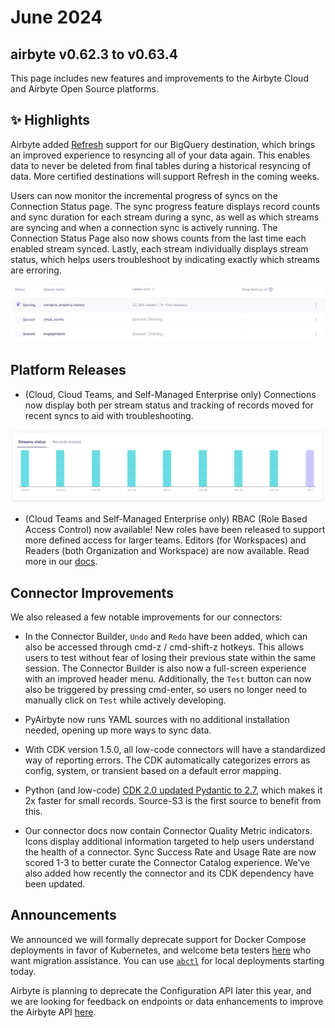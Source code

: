 # June 2024

## airbyte v0.62.3 to v0.63.4

This page includes new features and improvements to the Airbyte Cloud and Airbyte Open Source platforms.

## ✨ Highlights

Airbyte added [Refresh](/operator-guides/workload-scheduling) support for our BigQuery destination, which brings an improved experience to resyncing all of your data again. This enables data to never be deleted from final tables during a historical resyncing of data. More certified destinations will support Refresh in the coming weeks. 

Users can now monitor the incremental progress of syncs on the Connection Status page. The sync progress feature displays record counts and sync duration for each stream during a sync, as well as which streams are syncing and when a connection sync is actively running. The Connection Status Page also now shows counts from the last time each enabled stream synced. Lastly, each stream individually displays stream status, which helps users troubleshoot by indicating exactly which streams are erroring.

![Sync Progress](./assets/sync-progress.png)

## Platform Releases

- (Cloud, Cloud Teams, and Self-Managed Enterprise only) Connections now display both per stream status and tracking of records moved for recent syncs to aid with troubleshooting. 

![Connection Graph](./assets/connection-stream-status-graph.png)

- (Cloud Teams and Self-Managed Enterprise only) RBAC (Role Based Access Control) now available! New roles have been released to support more defined access for larger teams. Editors (for Workspaces) and Readers (both Organization and Workspace) are now available. Read more in our [docs](/access-management/rbac).

## Connector Improvements

We also released a few notable improvements for our connectors:

- In the Connector Builder, `Undo` and `Redo` have been added, which can also be accessed through cmd-z / cmd-shift-z hotkeys. This allows users to test without fear of losing their previous state within the same session. The Connector Builder is also now a full-screen experience with an improved header menu. Additionally, the `Test` button can now also be triggered by pressing cmd-enter, so users no longer need to manually click on `Test` while actively developing.

- PyAirbyte now runs YAML sources with no additional installation needed, opening up more ways to sync data.

- With CDK version 1.5.0, all low-code connectors will have a standardized way of reporting errors. The CDK automatically categorizes errors as config, system, or transient based on a default error mapping.

- Python (and low-code) [CDK 2.0 updated Pydantic to 2.7](https://github.com/airbytehq/airbyte/pull/39524), which makes it 2x faster for small records. Source-S3 is the first source to benefit from this.

- Our connector docs now contain Connector Quality Metric indicators. Icons display additional information targeted to help users understand the health of a connector. Sync Success Rate and Usage Rate are now scored 1-3 to better curate the Connector Catalog experience. We’ve also added how recently the connector and its CDK dependency have been updated.

## Announcements
We announced we will formally deprecate support for Docker Compose deployments in favor of Kubernetes, and welcome beta testers [here](https://github.com/airbytehq/airbyte/discussions/40599) who want migration assistance. You can use [`abctl`](https://github.com/airbytehq/abctl) for local deployments starting today.

Airbyte is planning to deprecate the Configuration API later this year, and we are looking for feedback on endpoints or data enhancements to improve the Airbyte API [here](https://github.com/airbytehq/airbyte/discussions/39433).


